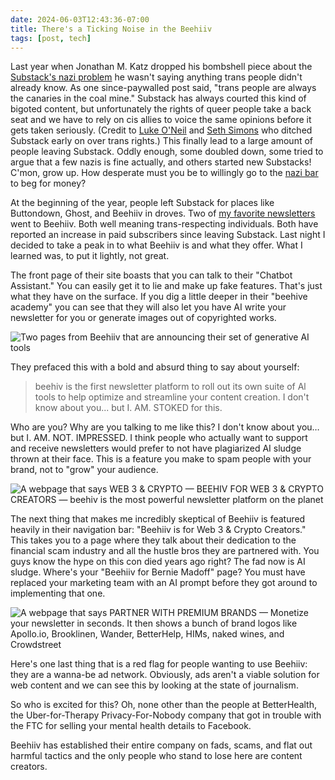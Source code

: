 ```yaml
---
date: 2024-06-03T12:43:36-07:00
title: There's a Ticking Noise in the Beehiiv
tags: [post, tech]
---
```


Last year when Jonathan M. Katz dropped his bombshell piece about the [Substack's nazi problem](https://www.theatlantic.com/ideas/archive/2023/11/substack-extremism-nazi-white-supremacy-newsletters/676156/) he wasn't saying anything trans people didn't already know. As one since-paywalled post said, "trans people are always the canaries in the coal mine." Substack has always courted this kind of bigoted content, but unfortunately the rights of queer people take a back seat and we have to rely on cis allies to voice the same opinions before it gets taken seriously. (Credit to [Luke O'Neil](https://www.welcometohellworld.com) and [Seth Simons](https://www.humorism.xyz) who ditched Substack early on over trans rights.) This finally lead to a large amount of people leaving Substack. Oddly enough, some doubled down, some tried to argue that a few nazis is fine actually, and others started new Substacks! C'mon, grow up. How desperate must you be to willingly go to the [nazi bar](https://en.wiktionary.org/wiki/Nazi_bar) to beg for money?

At the beginning of the year, people left Substack for places like Buttondown, Ghost, and Beehiiv in droves. Two of [my favorite newsletters](https://melkat.blog/p/my-favorite-newsletters) went to Beehiiv. Both well meaning trans-respecting individuals. Both have reported an increase in paid subscribers since leaving Substack. Last night I decided to take a peak in to what Beehiiv is and what they offer. What I learned was, to put it lightly, not great.

The front page of their site boasts that you can talk to their "Chatbot Assistant." You can easily get it to lie and make up fake features. That's just what they have on the surface. If you dig a little deeper in their "beehive academy" you can see that they will also let you have AI write your newsletter for you or generate images out of copyrighted works.

![Two pages from Beehiiv that are announcing their set of generative AI tools](https://melkat.blog/img/ticking-beehiiv.jpg)

They prefaced this with a bold and absurd thing to say about yourself:

> beehiv is the first newsletter platform to roll out its own suite of Al tools to help optimize and streamline your content creation.
> I don't know about you... but I. AM. STOKED for this.

Who are you? Why are you talking to me like this? I don't know about you… but I. AM. NOT. IMPRESSED. I think people who actually want to support and receive newsletters would prefer to not have plagiarized AI sludge thrown at their face. This is a feature you make to spam people with your brand, not to "grow" your audience.

![A webpage that says WEB 3 & CRYPTO — BEEHIV FOR WEB 3 & CRYPTO CREATORS — beehiv is the most powerful newsletter platform on the planet](https://melkat.blog/img/ticking-beehiiv2.jpg)

The next thing that makes me incredibly skeptical of Beehiiv is featured heavily in their navigation bar: "Beehiiv is for Web 3 & Crypto Creators." This takes you to a page where they talk about their dedication to the financial scam industry and all the hustle bros they are partnered with. You guys know the hype on this con died years ago right? The fad now is AI sludge. Where's your "Beehiiv for Bernie Madoff" page? You must have replaced your marketing team with an AI prompt before they got around to implementing that one.

![A webpage that says PARTNER WITH PREMIUM BRANDS — Monetize your newsletter in seconds. It then shows a bunch of brand logos like Apollo.io, Brooklinen, Wander, BetterHelp, HIMs, naked wines, and Crowdstreet](https://melkat.blog/img/ticking-beehiiv3.jpg)

Here's one last thing that is a red flag for people wanting to use Beehiiv: they are a wanna-be ad network. Obviously, ads aren't a viable solution for web content and we can see this by looking at the state of journalism.

So who is excited for this? Oh, none other than the people at BetterHealth, the Uber-for-Therapy Privacy-For-Nobody company that got in trouble with the FTC for selling your mental health details to Facebook.

Beehiiv has established their entire company on fads, scams, and flat out harmful tactics and the only people who stand to lose here are content creators.
